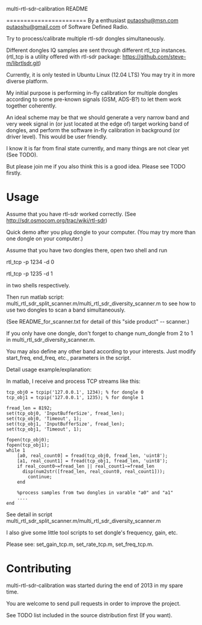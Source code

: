 multi-rtl-sdr-calibration README

=======================
By a enthusiast <putaoshu@msn.com> <putaoshu@gmail.com> of Software Defined Radio.

Try to process/calibrate multiple rtl-sdr dongles simultaneously.

Different dongles IQ samples are sent through different rtl_tcp instances. (rtl_tcp is a utility offered with rtl-sdr package: https://github.com/steve-m/librtlsdr.git)

Currently, it is only tested in Ubuntu Linux (12.04 LTS) You may try it in more diverse platform.

My initial purpose is performing in-fly calibration for multiple dongles according to some pre-known signals (GSM, ADS-B?) to let them work together coherently.

An ideal scheme may be that we should generate a very narrow band and very week signal in (or just located at the edge of) target working band of dongles, and perform the software in-fly calibration in background (or driver level). This would be user friendly.

I know it is far from final state currently, and many things are not clear yet (See TODO).

But please join me if you also think this is a good idea. Please see TODO firstly.

Usage
=======================
Assume that you have rtl-sdr worked correctly. (See http://sdr.osmocom.org/trac/wiki/rtl-sdr)

Quick demo after you plug dongle to your computer. (You may try more than one dongle on your computer.)

Assume that you have two dongles there, open two shell and run

  rtl_tcp -p 1234 -d 0

  rtl_tcp -p 1235 -d 1

in two shells respectively.

Then run matlab script: multi_rtl_sdr_split_scanner.m/multi_rtl_sdr_diversity_scanner.m to see how to use two dongles to scan a band simultaneously.

(See README_for_scanner.txt for detail of this "side product" -- scanner.)

If you only have one dongle, don't forget to change num_dongle from 2 to 1 in multi_rtl_sdr_diversity_scanner.m.

You may also define any other band according to your interests. Just modify start_freq, end_freq, etc., parameters in the script.

Detail usage example/explanation:

In matlab, I receive and process TCP streams like this:

	tcp_obj0 = tcpip('127.0.0.1', 1234); % for dongle 0
	tcp_obj1 = tcpip('127.0.0.1', 1235); % for dongle 1

	fread_len = 8192;
	set(tcp_obj0, 'InputBufferSize', fread_len);
	set(tcp_obj0, 'Timeout', 1);
	set(tcp_obj1, 'InputBufferSize', fread_len);
	set(tcp_obj1, 'Timeout', 1);

	fopen(tcp_obj0);
	fopen(tcp_obj1);
	while 1
	    [a0, real_count0] = fread(tcp_obj0, fread_len, 'uint8');
	    [a1, real_count1] = fread(tcp_obj1, fread_len, 'uint8');
	    if real_count0~=fread_len || real_count1~=fread_len
          disp(num2str([fread_len, real_count0, real_count1]));
	        continue;
	    end

	    %process samples from two dongles in varable "a0" and "a1"
	    ....
	end

See detail in script multi_rtl_sdr_split_scanner.m/multi_rtl_sdr_diversity_scanner.m

I also give some little tool scripts to set dongle's frequency, gain, etc.

Please see: set_gain_tcp.m, set_rate_tcp.m, set_freq_tcp.m.

Contributing
=======================
multi-rtl-sdr-calibration was started during the end of 2013 in my spare time.

You are welcome to send pull requests in order to improve the project.

See TODO list included in the source distribution first (If you want).

